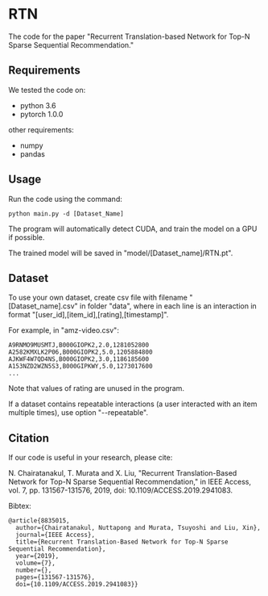 # RTN

The code for the paper "Recurrent Translation-based Network for Top-N Sparse Sequential Recommendation."

## Requirements

We tested the code on:
* python 3.6
* pytorch 1.0.0

other requirements:
* numpy
* pandas

## Usage

Run the code using the command:
```
python main.py -d [Dataset_Name]
```
The program will automatically detect CUDA, and train the model on a GPU if possible.

The trained model will be saved in "model/[Dataset_name]/RTN.pt".

## Dataset
To use your own dataset, create csv file with filename "[Dataset_name].csv" in folder "data", where in each line is an interaction in format "[user_id],[item_id],[rating],[timestamp]".

For example, in "amz-video.csv":
```
A9RNMO9MUSMTJ,B000GIOPK2,2.0,1281052800
A2582KMXLK2P06,B000GIOPK2,5.0,1205884800
AJKWF4W7QD4NS,B000GIOPK2,3.0,1186185600
A153NZD2WZN5S3,B000GIPKWY,5.0,1273017600
...
```
Note that values of rating are unused in the program.

If a dataset contains repeatable interactions (a user interacted with an item multiple times), use option "--repeatable".

## Citation

If our code is useful in your research, please cite:

N. Chairatanakul, T. Murata and X. Liu, "Recurrent Translation-Based Network for Top-N Sparse Sequential Recommendation," in IEEE Access, vol. 7, pp. 131567-131576, 2019, doi: 10.1109/ACCESS.2019.2941083.


Bibtex:
```
@article{8835015,
  author={Chairatanakul, Nuttapong and Murata, Tsuyoshi and Liu, Xin},
  journal={IEEE Access}, 
  title={Recurrent Translation-Based Network for Top-N Sparse Sequential Recommendation}, 
  year={2019},
  volume={7},
  number={},
  pages={131567-131576},
  doi={10.1109/ACCESS.2019.2941083}}
```
